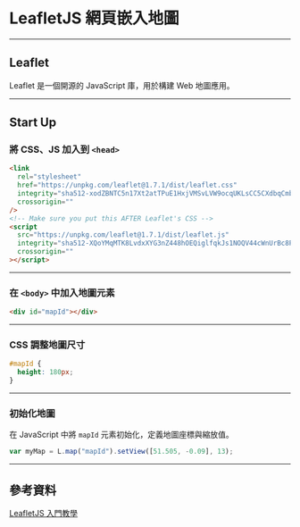 # LeafletJS 網頁嵌入地圖

---

## Leaflet

Leaflet 是一個開源的 JavaScript 庫，用於構建 Web 地圖應用。

---

## Start Up

### 將 CSS、JS 加入到 `<head>`

```html
<link
  rel="stylesheet"
  href="https://unpkg.com/leaflet@1.7.1/dist/leaflet.css"
  integrity="sha512-xodZBNTC5n17Xt2atTPuE1HxjVMSvLVW9ocqUKLsCC5CXdbqCmblAshOMAS6/keqq/sMZMZ19scR4PsZChSR7A=="
  crossorigin=""
/>
<!-- Make sure you put this AFTER Leaflet's CSS -->
<script
  src="https://unpkg.com/leaflet@1.7.1/dist/leaflet.js"
  integrity="sha512-XQoYMqMTK8LvdxXYG3nZ448hOEQiglfqkJs1NOQV44cWnUrBc8PkAOcXy20w0vlaXaVUearIOBhiXZ5V3ynxwA=="
  crossorigin=""
></script>
```

---

### 在 `<body>` 中加入地圖元素

```html
<div id="mapId"></div>
```

---

### CSS 調整地圖尺寸

```css
#mapId {
  height: 180px;
}
```

---

### 初始化地圖

在 JavaScript 中將 `mapId` 元素初始化，定義地圖座標與縮放值。

```javascript
var myMap = L.map("mapId").setView([51.505, -0.09], 13);
```

---

## 參考資料

[LeafletJS 入門教學](https://leafletjs.com/)
